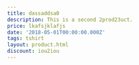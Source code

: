 ```yaml
---
title: dassaddsa0
description: This is a second 2prod23uct.
price: lkafsjklafjs
date: '2018-05-01T00:00:00.000Z'
tags: tshirt
layout: product.html
discount: iou2iou
---
```



